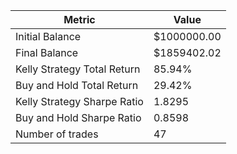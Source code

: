 | Metric | Value |
| --- | --- |
| Initial Balance | $1000000.00 |
| Final Balance | $1859402.02 |
| Kelly Strategy Total Return | 85.94% |
| Buy and Hold Total Return | 29.42% |
| Kelly Strategy Sharpe Ratio | 1.8295 |
| Buy and Hold Sharpe Ratio | 0.8598 |
| Number of trades | 47 |
